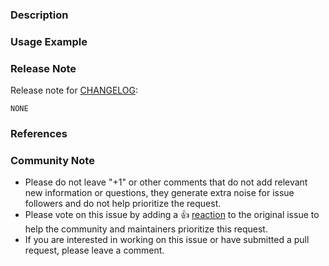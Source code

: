 <!---
Please DO NOT remove any fields from this template. If there is nothing to add, fill in N/A.
Use emojis in the pull request title according to its type:
 - Bug fix: 🐛 Fix ...
 - New feature or enhancement: 🚀 Add ...
 - Documentation: 📖 ...
For the rest type of the pull requests please use ✨.

Thank you!
--->

### Description
<!---
Please describe your changes in detail.
--->

### Usage Example
<!---
Please provide a usage example if you have implemented a new feature.
--->

### Release Note
Release note for [CHANGELOG](./CHANGELOG.md):
<!--
Please write a release note message.
If the change is not user-facing, leave "NONE" in the release-note block below.
-->

```release-note
NONE
```

### References
<!---
Are there any other GitHub issues (open or closed) or Pull Requests that should be linked here?
For example:
 - Fixes: GH-0000
-->

### Community Note
<!--- Please keep this note for the community --->
* Please do not leave "+1" or other comments that do not add relevant new information or questions, they generate extra noise for issue followers and do not help prioritize the request.
* Please vote on this issue by adding a 👍 [reaction](https://blog.github.com/2016-03-10-add-reactions-to-pull-requests-issues-and-comments/) to the original issue to help the community and maintainers prioritize this request.
* If you are interested in working on this issue or have submitted a pull request, please leave a comment.
